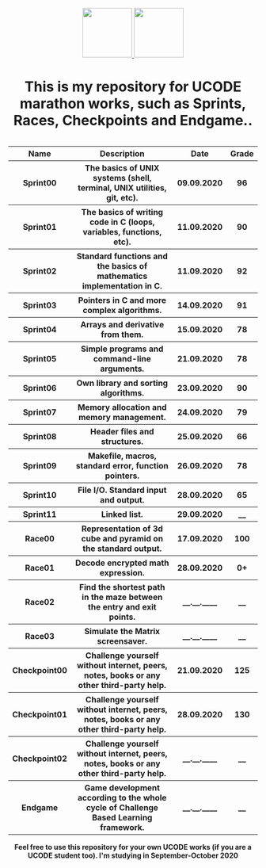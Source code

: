 <head>
    <p align="center">
        <a href="https://unitfactory.net/" target="_blank">
            <img src="https://github.com/slava-pleshkov/unit-factory-ucode/blob/master/.git_images/unit_logo.png?raw=true" height="100px">
        </a>
        <a href="https://ucode.world/en/" target="_blank">
            <img src="https://github.com/slava-pleshkov/unit-factory-ucode/blob/master/.git_images/ucode_logo.png?raw=true" height="100px">
        </a>
        <h1 align="center">This is my repository for UCODE marathon works, such as Sprints, Races, Checkpoints and Endgame..</h1>
    </p>
</head>
<table align="left">  
    <tr>
        <th background: url(https://www.iamag.co/wp-content/uploads/2015/11/Caravan-Palace-Lone-Digger-2.jpg>Name</th>
        <th>Description</th>
        <th>Date</th>
        <th>Grade</th>
    </tr>
    <tr>
        <th>Sprint00</th>
        <th>The basics of UNIX systems (shell, terminal, UNIX utilities, git, etc).</th>
        <th>09.09.2020</th>
        <th>96</th>
    </tr>
    <tr>
        <th>Sprint01</th>
        <th>The basics of writing code in C (loops, variables, functions, etc).</th>
        <th>11.09.2020</th>
        <th>90</th>
    </tr>
    <tr>
        <th>Sprint02</th>
        <th>Standard functions and the basics of mathematics implementation in C.</th>
        <th>11.09.2020</th>
        <th>92</th>
    </tr>
    <tr>
        <th>Sprint03</th>
        <th>Pointers in C and more complex algorithms.</th>
        <th>14.09.2020</th>
        <th>91</th>
    </tr>
    <tr>
        <th>Sprint04</th>
        <th>Arrays and derivative from them.</th>
        <th>15.09.2020</th>
        <th>78</th>
    </tr>
    <tr>
        <th>Sprint05</th>
        <th>Simple programs and command-line arguments.</th>
        <th>21.09.2020</th>
        <th>78</th>
    </tr>
    <tr>
        <th>Sprint06</th>
        <th>Own library and sorting algorithms.</th>
        <th>23.09.2020</th>
        <th>90</th>
    </tr>
    <tr>
        <th>Sprint07</th>
        <th>Memory allocation and memory management.</th>
        <th>24.09.2020</th>
        <th>79</th>
    </tr>
    <tr>
        <th>Sprint08</th>
        <th>Header files and structures.</th>
        <th>25.09.2020</th>
        <th>66</th>
    </tr>
    <tr>
        <th>Sprint09</th>
        <th>Makefile, macros, standard error, function pointers.</th>
        <th>26.09.2020</th>
        <th>78</th>
    </tr>
    <tr>
        <th>Sprint10</th>
        <th>File I/O. Standard input and output.</th>
        <th>28.09.2020</th>
        <th>65</th>
    </tr>
    <tr>
        <th>Sprint11</th>
        <th>Linked list.</th>
        <th>29.09.2020</th>
        <th>__</th>
    </tr>
    <tr>
        <th>Race00</th>
        <th>Representation of 3d cube and pyramid on the standard output.</th>
        <th>17.09.2020</th>
        <th>100</th>
    </tr>
    <tr>
        <th>Race01</th>
        <th>Decode encrypted math expression.</th>
        <th>28.09.2020</th>
        <th>0+</th>
    </tr>
    <tr>
        <th>Race02</th>
        <th>Find the shortest path in the maze between the entry and exit points.</th>
        <th>__.__.____</th>
        <th>__</th>
    </tr>
    <tr>
        <th>Race03</th>
        <th>Simulate the Matrix screensaver.</th>
        <th>__.__.____</th>
        <th>__</th>
    </tr>
    <tr>
        <th>Checkpoint00</th>
        <th>Challenge yourself without internet, peers, notes, books or any other third-party help.</th>
        <th>21.09.2020</th>
        <th>125</th>
    </tr>
    <tr>
        <th>Checkpoint01</th>
        <th>Challenge yourself without internet, peers, notes, books or any other third-party help.</th>
        <th>28.09.2020</th>
        <th>130</th>
    </tr>
    <tr>
        <th>Checkpoint02</th>
        <th>Challenge yourself without internet, peers, notes, books or any other third-party help.</th>
        <th>__.__.____</th>
        <th>__</th>
    </tr>
    <tr>
        <th>Endgame</th>
        <th>Game development according to the whole cycle of Challenge Based Learning framework.</th>
        <th>__.__.____</th>
        <th>__</th>
    </tr>
</table>
<h4 align="center">Feel free to use this repository for your own UCODE works (if you are a UCODE student too). I'm studying in September-October 2020</h4>

